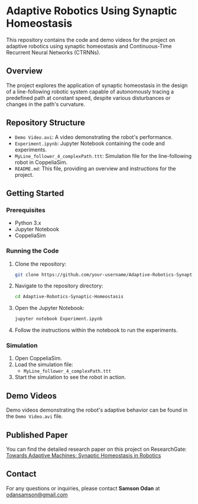 # Adaptive Robotics Using Synaptic Homeostasis

This repository contains the code and demo videos for the project on adaptive robotics using synaptic homeostasis and Continuous-Time Recurrent Neural Networks (CTRNNs).

## Overview

The project explores the application of synaptic homeostasis in the design of a line-following robotic system capable of autonomously tracing a predefined path at constant speed, despite various disturbances or changes in the path's curvature.

## Repository Structure

- `Demo Video.avi`: A video demonstrating the robot's performance.
- `Experiment.ipynb`: Jupyter Notebook containing the code and experiments.
- `MyLine_follower_4_complexPath.ttt`: Simulation file for the line-following robot in CoppeliaSim.
- `README.md`: This file, providing an overview and instructions for the project.

## Getting Started

### Prerequisites

- Python 3.x
- Jupyter Notebook
- CoppeliaSim

### Running the Code

1. Clone the repository:
   ```bash
   git clone https://github.com/your-username/Adaptive-Robotics-Synaptic-Homeostasis.git
   
2. Navigate to the repository directory:
   ```bash
   cd Adaptive-Robotics-Synaptic-Homeostasis
   ```
3. Open the Jupyter Notebook:
   ```bash
   jupyter notebook Experiment.ipynb
   ```
4. Follow the instructions within the notebook to run the experiments.

### Simulation

1. Open CoppeliaSim.
2. Load the simulation file:
   - `MyLine_follower_4_complexPath.ttt`
3. Start the simulation to see the robot in action.

## Demo Videos

Demo videos demonstrating the robot's adaptive behavior can be found in the `Demo Video.avi` file.

## Published Paper

You can find the detailed research paper on this project on ResearchGate: [Towards Adaptive Machines: Synaptic Homeostasis in Robotics](https://www.researchgate.net/publication/381156136_Towards_Adaptive_Machines_Synaptic_Homeostasis_in_Robotics)

## Contact

For any questions or inquiries, please contact **Samson Odan** at odansamson@gmail.com

